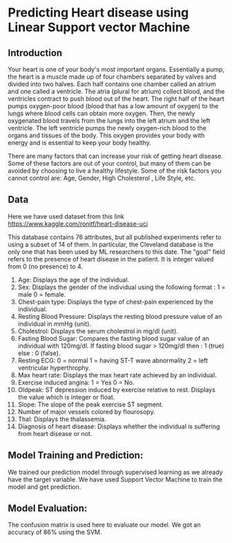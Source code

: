 # Predicting Heart disease using Linear Support vector Machine

## Introduction 

Your heart is one of your body's most important organs. Essentially a pump, the heart is a muscle made up of four chambers separated by valves and divided into two halves. Each half contains one chamber called an atrium and one called a ventricle. The atria (plural for atrium) collect blood, and the ventricles contract to push blood out of the heart. The right half of the heart pumps oxygen-poor blood (blood that has a low amount of oxygen) to the lungs where blood cells can obtain more oxygen. Then, the newly oxygenated blood travels from the lungs into the left atrium and the left ventricle. The left ventricle pumps the newly oxygen-rich blood to the organs and tissues of the body. This oxygen provides your body with energy and is essential to keep your body healthy.

There are many factors that can increase your risk of getting heart disease. Some of these factors are out of your control, but many of them can be avoided by choosing to live a healthy lifestyle. Some of the risk factors you cannot control are: 
Age,
Gender,
High Cholesterol ,
Life Style, etc. 
##  Data
Here we have used  dataset from this link https://www.kaggle.com/ronitf/heart-disease-uci

This database contains 76 attributes, but all published experiments refer to using a subset of 14 of them. In particular, the Cleveland database is the only one that has been used by ML researchers to
this date. The "goal" field refers to the presence of heart disease in the patient. It is integer valued from 0 (no presence) to 4.

1. Age: Displays the age of the individual.
2. Sex: Displays the gender of the individual using the following format : 1 = male 0 = female.
3. Chest-pain type: Displays the type of chest-pain experienced by the individual.
4. Resting Blood Pressure: Displays the resting blood pressure value of an individual in mmHg (unit).
5. Cholestrol: Displays the serum cholestrol in mg/dl (unit).
6. Fasting Blood Sugar: Compares the fasting blood sugar value of an individual with 120mg/dl. If fasting blood sugar > 120mg/dl then : 1 (true) else : 0 (false).
7. Resting ECG: 0 = normal 1 = having ST-T wave abnormality 2 = left ventricular hyperthrophy.
8. Max heart rate: Displays the max heart rate achieved by an individual.
9. Exercise induced angina: 1 = Yes 0 = No.
10. Oldpeak: ST depression induced by exercise relative to rest. Displays the value which is integer or float.
11. Slope: The slope of the peak exercise ST segment.
12. Number of major vessels colored by flourosopy.
13. Thal: Displays the thalassemia.
14. Diagnosis of heart disease: Displays whether the individual is suffering from heart disease or not.

## Model Training and Prediction:
We trained our prediction model through supervised learning as we already have the target variable. We have used Support Vector Machine to train the model and get prediction.

## Model Evaluation:
The confusion matrix is used here to evaluate our model. We got an accuracy of 86% using the SVM.

